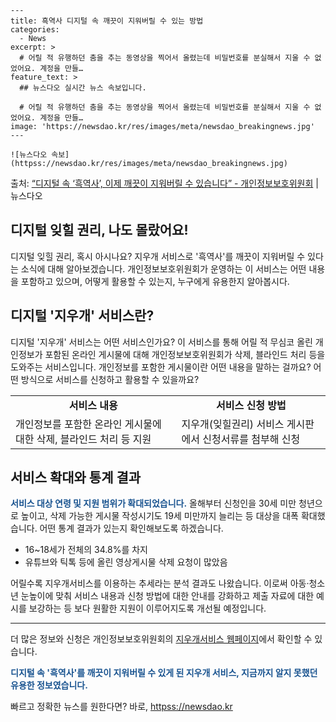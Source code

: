     ---
    title: 흑역사 디지털 속 깨끗이 지워버릴 수 있는 방법
    categories:
      - News
    excerpt: >
      # 어릴 적 유행하던 춤을 추는 동영상을 찍어서 올렸는데 비밀번호를 분실해서 지울 수 없었어요. 계정을 만들…
    feature_text: >
      ## 뉴스다오 실시간 뉴스 속보입니다.
    
      # 어릴 적 유행하던 춤을 추는 동영상을 찍어서 올렸는데 비밀번호를 분실해서 지울 수 없었어요. 계정을 만들…
    image: 'https://newsdao.kr/res/images/meta/newsdao_breakingnews.jpg'
    ---
    
    ![뉴스다오 속보](httpss://newsdao.kr/res/images/meta/newsdao_breakingnews.jpg)

<p>출처: <a href="httpss://newsdao.kr/3042" rel="dofollow">“디지털 속 ‘흑역사’, 이제 깨끗이 지워버릴 수 있습니다”  - 개인정보보호위원회</a> | 뉴스다오</p>

<h2>디지털 잊힐 권리, 나도 몰랐어요!</h2>
<p data-ke-size="size16">디지털 잊힐 권리, 혹시 아시나요? 지우개 서비스로 '흑역사'를 깨끗이 지워버릴 수 있다는 소식에 대해 알아보겠습니다. 개인정보보호위원회가 운영하는 이 서비스는 어떤 내용을 포함하고 있으며, 어떻게 활용할 수 있는지, 누구에게 유용한지 알아봅시다.</p>

<h2 data-ke-size="size26">디지털 '지우개' 서비스란?</h2>
<p data-ke-size="size16">디지털 '지우개' 서비스는 어떤 서비스인가요? 이 서비스를 통해 어릴 적 무심코 올린 개인정보가 포함된 온라인 게시물에 대해 개인정보보호위원회가 삭제, 블라인드 처리 등을 도와주는 서비스입니다. 개인정보를 포함한 게시물이란 어떤 내용을 말하는 걸까요? 어떤 방식으로 서비스를 신청하고 활용할 수 있을까요?</p>
<table>
	<tr>
		<td style="text-align: center; height: 17px;"><b>서비스 내용</b></td>
		<td style="text-align: center; height: 17px;"><b>서비스 신청 방법</b></td>
	</tr>
	<tr>
		<td>개인정보를 포함한 온라인 게시물에 대한 삭제, 블라인드 처리 등 지원</td>
		<td>지우개(잊힐권리) 서비스 게시판에서 신청서류를 첨부해 신청</td>
	</tr>
</table>

<h2 data-ke-size="size26">서비스 확대와 통계 결과</h2>
<p data-ke-size="size16"><b><span style="color: #1a5490;">서비스 대상 연령 및 지원 범위가 확대되었습니다.</span></b> 올해부터 신청인을 30세 미만 청년으로 높이고, 삭제 가능한 게시물 작성시기도 19세 미만까지 늘리는 등 대상을 대폭 확대했습니다. 어떤 통계 결과가 있는지 확인해보도록 하겠습니다.</p>
<ul>
	<li>16~18세가 전체의 34.8%를 차지</li>
	<li>유튜브와 틱톡 등에 올린 영상게시물 삭제 요청이 많았음</li>
</ul>
<p data-ke-size="size16">어릴수록 지우개서비스를 이용하는 추세라는 분석 결과도 나왔습니다. 이로써 아동·청소년 눈높이에 맞춰 서비스 내용과 신청 방법에 대한 안내를 강화하고 제출 자료에 대한 예시를 보강하는 등 보다 원활한 지원이 이루어지도록 개선될 예정입니다.</p>
<hr>
<p data-ke-size="size16">더 많은 정보와 신청은 개인정보보호위원회의 <a href="httpss://www.privacy.go.kr/delete.do" target="_blank">지우개서비스 웹페이지</a>에서 확인할 수 있습니다.</p>
<p data-ke-size="size16"><b><span style="color: #1a5490;">디지털 속 '흑역사'를 깨끗이 지워버릴 수 있게 된 지우개 서비스, 지금까지 알지 못했던 유용한 정보였습니다.</span></b></p> 

빠르고 정확한 뉴스를 원한다면? 바로, <a href="httpss://newsdao.kr" rel="dofollow">httpss://newsdao.kr</a>


    